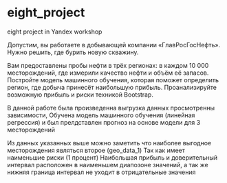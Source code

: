# eight_project
 eight project in Yandex workshop

Допустим, вы работаете в добывающей компании «ГлавРосГосНефть». Нужно решить, где бурить новую скважину.

Вам предоставлены пробы нефти в трёх регионах: в каждом 10 000 месторождений, где измерили качество нефти и объём её запасов. Постройте модель машинного обучения, которая поможет определить регион, где добыча принесёт наибольшую прибыль. Проанализируйте возможную прибыль и риски техникой Bootstrap.

В данной работе была произведенна выгрузка данных просмотренны зависимости, Обучена модель машинного обучения (линейная регрессия) и был прелдставлен прогноз на основе модели для 3 месторождений

Из данных указанных выше можно заметить что наиболее выгодное месторождения являться второе (geo_data_1) Так как имеет наименьшие риски (1 процент) Наибольшая прибыль и доверительный интервал расположен в наименьшем диапозоне значений, а так же нижняя граница интервал не уходит в отрицательные значения